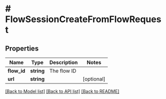# # FlowSessionCreateFromFlowRequest

## Properties

Name | Type | Description | Notes
------------ | ------------- | ------------- | -------------
**flow_id** | **string** | The flow ID |
**url** | **string** |  | [optional]

[[Back to Model list]](../../README.md#models) [[Back to API list]](../../README.md#endpoints) [[Back to README]](../../README.md)
